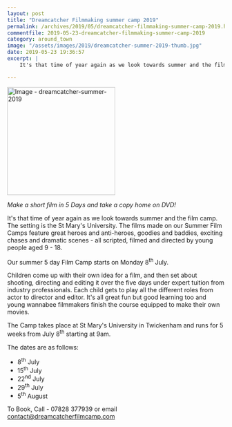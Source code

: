 ```yaml
---
layout: post
title: "Dreamcatcher Filmmaking summer camp 2019"
permalink: /archives/2019/05/dreamcatcher-filmmaking-summer-camp-2019.html
commentfile: 2019-05-23-dreamcatcher-filmmaking-summer-camp-2019
category: around_town
image: "/assets/images/2019/dreamcatcher-summer-2019-thumb.jpg"
date: 2019-05-23 19:36:57
excerpt: |
    It's that time of year again as we look towards summer and the film camp. The setting is the St Mary's University. The films made on our Summer Film Camps feature great heroes and anti-heroes, goodies and baddies, exciting chases and dramatic scenes - all scripted, filmed and directed by young people aged 9 - 18.

---
```


<a href="/assets/images/2019/dreamcatcher-summer-2019.jpg" title="Click for a larger image"><img src="/assets/images/2019/dreamcatcher-summer-2019-thumb.jpg" width="250" alt="Image - dreamcatcher-summer-2019"  class="photo right"/></a>


*Make a short film in 5 Days and take a copy home on DVD!*

It's that time of year again as we look towards summer and the film camp. The setting is the St Mary's University. The films made on our Summer Film Camps feature great heroes and anti-heroes, goodies and baddies, exciting chases and dramatic scenes - all scripted, filmed and directed by young people aged 9 - 18.

Our summer 5 day Film Camp starts on Monday 8<sup>th</sup> July.

Children come up with their own idea for a film, and then set about shooting, directing and editing it over the five days under expert tuition from industry professionals. Each child gets to play all the different roles from actor to director and editor. It's all great fun but good learning too and young wannabee filmmakers finish the course equipped to make their own movies.

The Camp takes place at St Mary's University in Twickenham and runs for 5 weeks from July 8<sup>th</sup> starting at 9am.

The dates are as follows:

- 8<sup>th</sup> July
- 15<sup>th</sup> July
- 22<sup>nd</sup> July
- 29<sup>th</sup> July
- 5<sup>th</sup> August

To Book, Call - 07828 377939 or email  [contact@dreamcatcherfilmcamp.com](mailto:contact@dreamcatcherfilmcamp.com)
